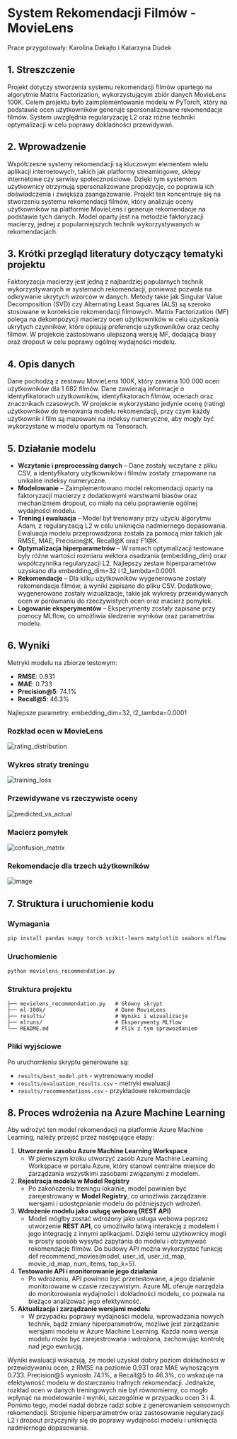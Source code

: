 # System Rekomendacji Filmów - MovieLens

Prace przygotowały:
Karolina Dekajło i Katarzyna Dudek

## 1. Streszczenie
Projekt dotyczy stworzenia systemu rekomendacji filmów opartego na algorytmie Matrix Factorization, wykorzystującym zbiór danych MovieLens 100K. Celem projektu było zaimplementowanie modelu w PyTorch, który na podstawie ocen użytkowników generuje spersonalizowane rekomendacje filmów. System uwzględnia regularyzację L2 oraz różne techniki optymalizacji w celu poprawy dokładności przewidywań.

## 2. Wprowadzenie
Współczesne systemy rekomendacji są kluczowym elementem wielu aplikacji internetowych, takich jak platformy streamingowe, sklepy internetowe czy serwisy społecznościowe. Dzięki tym systemom użytkownicy otrzymują spersonalizowane propozycje, co poprawia ich doświadczenia i zwiększa zaangażowanie. Projekt ten koncentruje się na stworzeniu systemu rekomendacji filmów, który analizuje oceny użytkowników na platformie MovieLens i generuje rekomendacje na podstawie tych danych. Model oparty jest na metodzie faktoryzacji macierzy, jednej z popularniejszych technik wykorzystywanych w rekomendacjach.

## 3. Krótki przegląd literatury dotyczący tematyki projektu
Faktoryzacja macierzy jest jedną z najbardziej popularnych technik wykorzystywanych w systemach rekomendacji, ponieważ pozwala na odkrywanie ukrytych wzorców w danych. Metody takie jak Singular Value Decomposition (SVD) czy Alternating Least Squares (ALS) są szeroko stosowane w kontekście rekomendacji filmowych. Matrix Factorization (MF) polega na dekompozycji macierzy ocen użytkowników w celu uzyskania ukrytych czynników, które opisują preferencje użytkowników oraz cechy filmów. W projekcie zastosowano ulepszoną wersję MF, dodającą biasy oraz dropout w celu poprawy ogólnej wydajności modelu.

## 4. Opis danych
Dane pochodzą z zestawu MovieLens 100K, który zawiera 100 000 ocen użytkowników dla 1 682 filmów. Dane zawierają informacje o identyfikatorach użytkowników, identyfikatorach filmów, ocenach oraz znacznikach czasowych. W projekcie wykorzystano jedynie ocenę (rating) użytkowników do trenowania modelu rekomendacji, przy czym każdy użytkownik i film są mapowani na indeksy numeryczne, aby mogły być wykorzystane w modelu opartym na Tensorach.

## 5. Działanie modelu
- **Wczytanie i preprocessing danych** – Dane zostały wczytane z pliku CSV, a identyfikatory użytkowników i filmów zostały zmapowane na unikalne indeksy numeryczne.
- **Modelowanie** – Zaimplementowano model rekomendacji oparty na faktoryzacji macierzy z dodatkowymi warstwami biasów oraz mechanizmem dropout, co miało na celu poprawienie ogólnej wydajności modelu.
- **Trening i ewaluacja** – Model był trenowany przy użyciu algorytmu Adam, z regularyzacją L2 w celu uniknięcia nadmiernego dopasowania. Ewaluacja modelu przeprowadzona została za pomocą miar takich jak RMSE, MAE, Precision@K, Recall@K oraz F1@K.
- **Optymalizacja hiperparametrów** – W ramach optymalizacji testowane były różne wartości rozmiaru wektora osadzania (embedding_dim) oraz współczynnika regularyzacji L2. Najlepszy zestaw hiperparametrów uzyskano dla embedding_dim=32 i l2_lambda=0.0001.
- **Rekomendacje** – Dla kilku użytkowników wygenerowane zostały rekomendacje filmów, a wyniki zapisano do pliku CSV. Dodatkowo, wygenerowane zostały wizualizacje, takie jak wykresy przewidywanych ocen w porównaniu do rzeczywistych ocen oraz macierz pomyłek.
- **Logowanie eksperymentów** – Eksperymenty zostały zapisane przy pomocy MLflow, co umożliwia śledzenie wyników oraz parametrów modelu.

## 6. Wyniki
Metryki modelu na zbiorze testowym:
- **RMSE**: 0.931
- **MAE**: 0.733
- **Precision@5**: 74.1%
- **Recall@5**: 46.3%

Najlepsze parametry: embedding_dim=32, l2_lambda=0.0001

### Rozkład ocen w MovieLens
![rating_distribution](https://github.com/user-attachments/assets/dc4ef01c-40d1-4ce9-80f9-12edf6d055a3)

### Wykres straty treningu
![training_loss](https://github.com/user-attachments/assets/99882539-456c-4f49-9b2b-a3b612fbf45d)

### Przewidywane vs rzeczywiste oceny
![predicted_vs_actual](https://github.com/user-attachments/assets/bf8cfc68-fc12-48b1-97a1-164095c012e3)

### Macierz pomyłek
![confusion_matrix](https://github.com/user-attachments/assets/b9298e04-d028-4292-a8ea-4a173097c085)

### Rekomendacje dla trzech użytkowników
![image](https://github.com/user-attachments/assets/2e287fc2-747f-4c85-94c4-ce131b3edeea)

## 7. Struktura i uruchomienie kodu
### Wymagania
```bash
pip install pandas numpy torch scikit-learn matplotlib seaborn mlflow
```

### Uruchomienie
```bash
python movielens_recommendation.py
```

### Struktura projektu
```
├── movielens_recommendation.py   # Główny skrypt
├── ml-100k/                      # Dane MovieLens
├── results/                      # Wyniki i wizualizacje
├── mlruns/                       # Eksperymenty MLflow
└── README.md                     # Plik z tym sprawozdaniem
```

### Pliki wyjściowe
Po uruchomieniu skryptu generowane są:
- `results/best_model.pth` - wytrenowany model
- `results/evaluation_results.csv` - metryki ewaluacji
- `results/recommendations.csv` - przykładowe rekomendacje

## 8. Proces wdrożenia na Azure Machine Learning
Aby wdrożyć ten model rekomendacji na platformie Azure Machine Learning, należy przejść przez następujące etapy:
1. **Utworzenie zasobu Azure Machine Learning Workspace**
   - W pierwszym kroku utworzyć zasób Azure Machine Learning Workspace w portalu Azure, który stanowi centralne miejsce do zarządzania wszystkimi zasobami związanymi z modelem.
2. **Rejestracja modelu w Model Registry**
   - Po zakończeniu treningu lokalnie, model powinien być zarejestrowany w **Model Registry**, co umożliwia zarządzanie wersjami i udostępnianie modelu do późniejszych wdrożeń.
3. **Wdrożenie modelu jako usługę webową (REST API)**
   - Model mógłby zostać wdrożony jako usługa webowa poprzez utworzenie **REST API**, co umożliwiło łatwą interakcję z modelem i jego integrację z innymi aplikacjami. Dzięki temu użytkownicy mogli w prosty sposób wysyłać zapytania do modelu i otrzymywać rekomendacje filmów. Do budowy API można wykorzystać funkcję def recommend_movies(model, user_id, user_id_map, movie_id_map, num_items, top_k=5).
4. **Testowanie API i monitorowanie jego działania**
   - Po wdrożeniu, API powinno być przetestowane, a jego działanie monitorowane w czasie rzeczywistym. Azure ML oferuje narzędzia do monitorowania wydajności i dokładności modelu, co pozwala na bieżąco analizować jego efektywność.
5. **Aktualizacja i zarządzanie wersjami modelu**
   - W przypadku poprawy wydajności modelu, wprowadzania nowych technik, bądź zmiany hiperparametrów, możliwe jest zarządzanie wersjami modelu w Azure Machine Learning. Każda nowa wersja modelu może być zarejestrowana i wdrożona, zachowując kontrolę nad jego ewolucją.
  
Wyniki ewaluacji wskazują, że model uzyskał dobry poziom dokładności w przewidywaniu ocen, z RMSE na poziomie 0.931 oraz MAE wynoszącym 0.733. Precision@5 wyniosło 74.1%, a Recall@5 to 46.3%, co wskazuje na efektywność modelu w dostarczaniu trafnych rekomendacji. Jednakże, rozkład ocen w danych treningowych nie był równomierny, co mogło wpłynąć na modelowanie i wyniki, szczególnie w przypadku ocen 3 i 4. Pomimo tego, model nadal dobrze radzi sobie z generowaniem sensownych rekomendacji. Strojenie hiperparametrów oraz zastosowanie regularyzacji L2 i dropout przyczyniły się do poprawy wydajności modelu i uniknięcia nadmiernego dopasowania.
